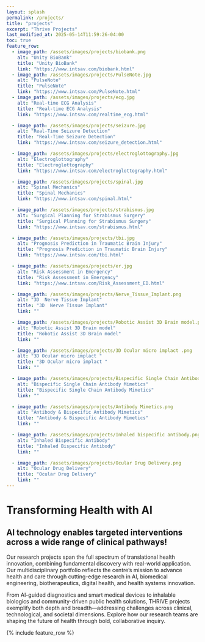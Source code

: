 ```yaml
---
layout: splash
permalink: /projects/
title: "projects"
excerpt: "Thrive Projects"
last_modified_at: 2025-05-14T11:59:26-04:00
toc: true
feature_row:
  - image_path: /assets/images/projects/biobank.png
    alt: "Unity BioBank"
    title: "Unity BioBank"
    link: "https://www.intsav.com/biobank.html"
  - image_path: /assets/images/projects/PulseNote.jpg
    alt: "PulseNote"
    title: "PulseNote"
    link: "https://www.intsav.com/PulseNote.html"
  - image_path: /assets/images/projects/ecg.jpg
    alt: "Real-time ECG Analysis"
    title: "Real-time ECG Analysis"
    link: "https://www.intsav.com/realtime_ecg.html"

  - image_path: /assets/images/projects/seizure.jpg
    alt: "Real-Time Seizure Detection"
    title: "Real-Time Seizure Detection"
    link: "https://www.intsav.com/seizure_detection.html"

  - image_path: /assets/images/projects/electroglottography.jpg
    alt: "Electroglottography"
    title: "Electroglottography"
    link: "https://www.intsav.com/electroglottography.html"

  - image_path: /assets/images/projects/spinal.jpg
    alt: "Spinal Mechanics"
    title: "Spinal Mechanics"
    link: "https://www.intsav.com/spinal.html"

  - image_path: /assets/images/projects/strabismus.jpg
    alt: "Surgical Planning for Strabismus Surgery"
    title: "Surgical Planning for Strabismus Surgery"
    link: "https://www.intsav.com/strabismus.html"

  - image_path: /assets/images/projects/tbi.jpg
    alt: "Prognosis Prediction in Traumatic Brain Injury"
    title: "Prognosis Prediction in Traumatic Brain Injury"
    link: "https://www.intsav.com/tbi.html"

  - image_path: /assets/images/projects/er.jpg
    alt: "Risk Assessment in Emergency"
    title: "Risk Assessment in Emergency"
    link: "https://www.intsav.com/Risk_Assessment_ED.html"

  - image_path: /assets/images/projects/Nerve_Tissue_Implant.png
    alt: "3D  Nerve Tissue Implant"
    title: "3D  Nerve Tissue Implant"
    link: ""

  - image_path: /assets/images/projects/Robotic Assist 3D Brain model.png
    alt: "Robotic Assist 3D Brain model"
    title: "Robotic Assist 3D Brain model"
    link: ""

  - image_path: /assets/images/projects/3D Ocular micro implact .png
    alt: "3D Ocular micro implact "
    title: "3D Ocular micro implact "
    link: ""

  - image_path: /assets/images/projects/Bispecific Single Chain Antibody mimetics.png
    alt: "Bispecific Single Chain Antibody Mimetics"
    title: "Bispecific Single Chain Antibody Mimetics"
    link: ""

  - image_path: /assets/images/projects/Antibody Mimetics.png
    alt: "Antibody & Bispecific Antibody Mimetics"
    title: "Antibody & Bispecific Antibody Mimetics"
    link: ""

  - image_path: /assets/images/projects/Inhaled bispecific antibody.png
    alt: "Inhaled Bispecific Antibody"
    title: "Inhaled Bispecific Antibody"
    link: ""

  - image_path: /assets/images/projects/Ocular Drug Delivery.png
    alt: "Ocular Drug Delivery"
    title: "Ocular Drug Delivery"
    link: ""
---
```


# Transforming Health with AI

## AI technology enables targeted interventions across a wide range of clinical pathways!

Our research projects span the full spectrum of translational health innovation, combining fundamental discovery with real-world application. Our multidisciplinary portfolio reflects the centre’s mission to advance health and care through cutting-edge research in AI, biomedical engineering, biotherapeutics, digital health, and health systems innovation.

From AI-guided diagnostics and smart medical devices to inhalable biologics and community-driven public health solutions, THRIVE projects exemplify both depth and breadth—addressing challenges across clinical, technological, and societal dimensions. Explore how our research teams are shaping the future of health through bold, collaborative inquiry.

{% include feature_row %}
